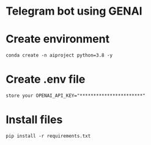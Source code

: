 # Telegram bot using GENAI

# Create environment
    conda create -n aiproject python=3.8 -y
# Create .env file
    store your OPENAI_API_KEY="***********************"
# Install files
    pip install -r requirements.txt
